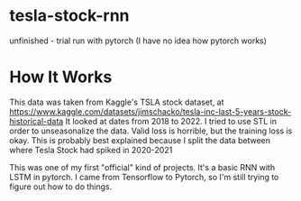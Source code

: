 # tesla-stock-rnn
unfinished - trial run with pytorch (I have no idea how pytorch works)

# How It Works

This data was taken from Kaggle's TSLA stock dataset, at
https://www.kaggle.com/datasets/jimschacko/tesla-inc-last-5-years-stock-historical-data
It looked at dates from 2018 to 2022. I tried to use STL in order to unseasonalize the data.
Valid loss is horrible, but the training loss is okay. This is probably best explained because
I split the data between where Tesla Stock had spiked in 2020-2021

This was one of my first "official" kind of projects. It's a basic RNN with LSTM in pytorch.
I came from Tensorflow to Pytorch, so I'm still trying to figure out how to do things.
